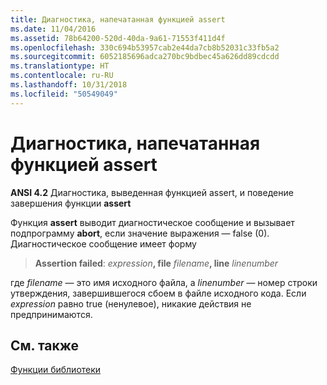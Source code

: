 ```yaml
---
title: Диагностика, напечатанная функцией assert
ms.date: 11/04/2016
ms.assetid: 78b64200-520d-40da-9a61-71553f411d4f
ms.openlocfilehash: 330c694b53957cab2e44da7cb8b52031c33fb5a2
ms.sourcegitcommit: 6052185696adca270bc9bdbec45a626dd89cdcdd
ms.translationtype: HT
ms.contentlocale: ru-RU
ms.lasthandoff: 10/31/2018
ms.locfileid: "50549049"
---
```

# <a name="diagnostic-printed-by-the-assert-function"></a>Диагностика, напечатанная функцией assert

**ANSI 4.2** Диагностика, выведенная функцией assert, и поведение завершения функции **assert**

Функция **assert** выводит диагностическое сообщение и вызывает подпрограмму **abort**, если значение выражения — false (0). Диагностическое сообщение имеет форму

> **Assertion failed**: <em>expression</em>**, file** <em>filename</em>**, line** *linenumber*

где *filename* — это имя исходного файла, а *linenumber* — номер строки утверждения, завершившегося сбоем в файле исходного кода. Если *expression* равно true (ненулевое), никакие действия не предпринимаются.

## <a name="see-also"></a>См. также

[Функции библиотеки](../c-language/library-functions.md)